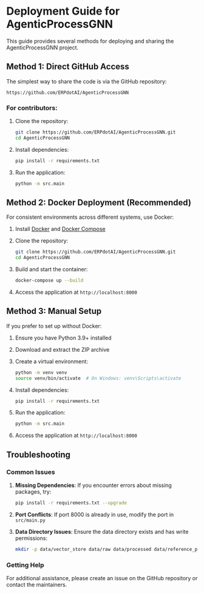 # Deployment Guide for AgenticProcessGNN

This guide provides several methods for deploying and sharing the AgenticProcessGNN project.

## Method 1: Direct GitHub Access

The simplest way to share the code is via the GitHub repository:

```
https://github.com/ERPdotAI/AgenticProcessGNN
```

### For contributors:

1. Clone the repository:
   ```bash
   git clone https://github.com/ERPdotAI/AgenticProcessGNN.git
   cd AgenticProcessGNN
   ```

2. Install dependencies:
   ```bash
   pip install -r requirements.txt
   ```

3. Run the application:
   ```bash
   python -m src.main
   ```

## Method 2: Docker Deployment (Recommended)

For consistent environments across different systems, use Docker:

1. Install [Docker](https://docs.docker.com/get-docker/) and [Docker Compose](https://docs.docker.com/compose/install/)

2. Clone the repository:
   ```bash
   git clone https://github.com/ERPdotAI/AgenticProcessGNN.git
   cd AgenticProcessGNN
   ```

3. Build and start the container:
   ```bash
   docker-compose up --build
   ```

4. Access the application at `http://localhost:8000`

## Method 3: Manual Setup

If you prefer to set up without Docker:

1. Ensure you have Python 3.9+ installed

2. Download and extract the ZIP archive 

3. Create a virtual environment:
   ```bash
   python -m venv venv
   source venv/bin/activate  # On Windows: venv\Scripts\activate
   ```

4. Install dependencies:
   ```bash
   pip install -r requirements.txt
   ```

5. Run the application:
   ```bash
   python -m src.main
   ```

6. Access the application at `http://localhost:8000`

## Troubleshooting

### Common Issues

1. **Missing Dependencies**: If you encounter errors about missing packages, try:
   ```bash
   pip install -r requirements.txt --upgrade
   ```

2. **Port Conflicts**: If port 8000 is already in use, modify the port in `src/main.py`

3. **Data Directory Issues**: Ensure the data directory exists and has write permissions:
   ```bash
   mkdir -p data/vector_store data/raw data/processed data/reference_processes
   ```

### Getting Help

For additional assistance, please create an issue on the GitHub repository or contact the maintainers. 